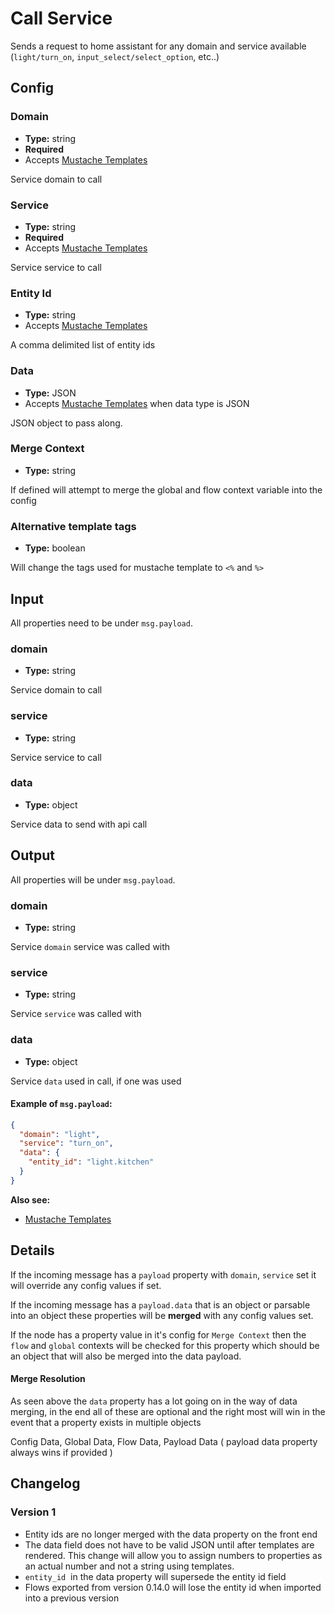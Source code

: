 # Call Service

Sends a request to home assistant for any domain and service available (`light/turn_on`, `input_select/select_option`, etc..)

## Config

### Domain

- **Type:** string
- **Required**
- Accepts [Mustache Templates](/guide/mustache-templates.md)

Service domain to call

### Service

- **Type:** string
- **Required**
- Accepts [Mustache Templates](/guide/mustache-templates.md)

Service service to call

### Entity Id

- **Type:** string
- Accepts [Mustache Templates](/guide/mustache-templates.md)

A comma delimited list of entity ids

### Data

- **Type:** JSON
- Accepts [Mustache Templates](/guide/mustache-templates.md) when data type is JSON

JSON object to pass along.

### Merge Context

- **Type:** string

If defined will attempt to merge the global and flow context variable into the config

### Alternative template tags

- **Type:** boolean

Will change the tags used for mustache template to `<%` and `%>`

## Input

All properties need to be under `msg.payload`.

### domain

- **Type:** string

Service domain to call

### service

- **Type:** string

Service service to call

### data

- **Type:** object

Service data to send with api call

## Output

All properties will be under `msg.payload`.

### domain

- **Type:** string

Service `domain` service was called with

### service

- **Type:** string

Service `service` was called with

### data

- **Type:** object

Service `data` used in call, if one was used

#### Example of `msg.payload`:

```json
{
  "domain": "light",
  "service": "turn_on",
  "data": {
    "entity_id": "light.kitchen"
  }
}
```

**Also see:**

- [Mustache Templates](../guide/mustache-templates.md)

## Details

If the incoming message has a `payload` property with `domain`, `service` set it will override any config values if set.

If the incoming message has a `payload.data` that is an object or parsable into an object these properties will be <strong>merged</strong> with any config values set.

If the node has a property value in it's config for `Merge Context` then the `flow` and `global` contexts will be checked for this property which should be an object that will also be merged into the data payload.

#### Merge Resolution

As seen above the `data` property has a lot going on in the way of data merging, in the end all of these are optional and the right most will win in the event that a property exists in multiple objects

Config Data, Global Data, Flow Data, Payload Data ( payload data property always wins if provided )

## Changelog

### Version 1

- Entity ids are no longer merged with the data property on the front end
- The data field does not have to be valid JSON until after templates are rendered. This change will allow you to assign numbers to properties as an actual number and not a string using templates.
- `entity_id`  in the data property will supersede the entity id field
- Flows exported from version 0.14.0 will lose the entity id when imported into
  a previous version
